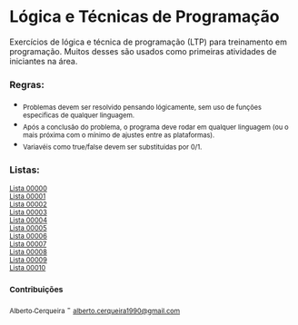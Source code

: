 # Lógica e Técnicas de Programação
Exercícios de lógica e técnica de programação (LTP) para treinamento em programação. Muitos desses são usados como primeiras atividades de iniciantes na área.

### Regras:
<ul>
	<li><sub>Problemas devem ser resolvido pensando lógicamente, sem uso de funções especificas de qualquer linguagem.</sub></li>
	<li><sub>Após a conclusão do problema, o programa deve rodar em qualquer linguagem (ou o mais próxima com o mínimo de ajustes entre as plataformas).</sub></li>
	<li><sub>Variavéis como true/false devem ser substituidas por 0/1.</sub></li>
</ul>

### Listas:  
<sub>[Lista 00000](https://github.com/albertocerqueira/logica-tecnica-programacao/blob/master/src/br/com/logica/tecnicas/programacao/exercicios00000 "Lista 00000")</sub>  
<sub>[Lista 00001](https://github.com/albertocerqueira/logica-tecnica-programacao/blob/master/src/br/com/logica/tecnicas/programacao/exercicios00001 "Lista 00001")</sub>  
<sub>[Lista 00002](https://github.com/albertocerqueira/logica-tecnica-programacao/blob/master/src/br/com/logica/tecnicas/programacao/exercicios00002 "Lista 00002")</sub>  
<sub>[Lista 00003](https://github.com/albertocerqueira/logica-tecnica-programacao/blob/master/src/br/com/logica/tecnicas/programacao/exercicios00003 "Lista 00003")</sub>  
<sub>[Lista 00004](https://github.com/albertocerqueira/logica-tecnica-programacao/blob/master/src/br/com/logica/tecnicas/programacao/exercicios00004 "Lista 00004")</sub>  
<sub>[Lista 00005](https://github.com/albertocerqueira/logica-tecnica-programacao/blob/master/src/br/com/logica/tecnicas/programacao/exercicios00005 "Lista 00005")</sub>  
<sub>[Lista 00006](https://github.com/albertocerqueira/logica-tecnica-programacao/blob/master/src/br/com/logica/tecnicas/programacao/exercicios00006 "Lista 00006")</sub>  
<sub>[Lista 00007](https://github.com/albertocerqueira/logica-tecnica-programacao/blob/master/src/br/com/logica/tecnicas/programacao/exercicios00007 "Lista 00007")</sub>  
<sub>[Lista 00008](https://github.com/albertocerqueira/logica-tecnica-programacao/blob/master/src/br/com/logica/tecnicas/programacao/exercicios00008 "Lista 00008")</sub>  
<sub>[Lista 00009](https://github.com/albertocerqueira/logica-tecnica-programacao/blob/master/src/br/com/logica/tecnicas/programacao/exercicios00009 "Lista 00009")</sub>  
<sub>[Lista 00010](https://github.com/albertocerqueira/logica-tecnica-programacao/blob/master/src/br/com/logica/tecnicas/programacao/exercicios00010 "Lista 00010")</sub>  

### <sub>Contribuições</sub>
[<sub>Alberto Cerqueira</sub>](https://github.com/albertocerqueira/ "Alberto Cerqueira") - <sub>alberto.cerqueira1990@gmail.com</sub>  
